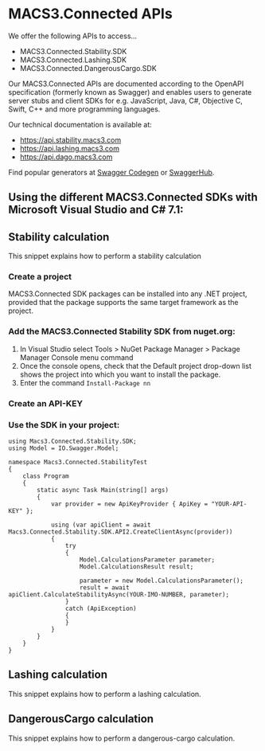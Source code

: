 # MACS3.Connected APIs

We offer the following APIs to access...

* MACS3.Connected.Stability.SDK
* MACS3.Connected.Lashing.SDK
* MACS3.Connected.DangerousCargo.SDK

Our MACS3.Connected APIs are documented according to the OpenAPI specification (formerly known as Swagger) and enables users to generate server stubs and client SDKs for e.g. JavaScript, Java, C#, Objective C, Swift, C++ and more programming languages.

Our technical documentation is available at:

* https://api.stability.macs3.com
* https://api.lashing.macs3.com
* https://api.dago.macs3.com

Find popular generators at [Swagger Codegen](https://swagger.io/tools/swagger-codegen) or [SwaggerHub](https://swagger.io/tools/swaggerhub).

## Using the different MACS3.Connected SDKs with Microsoft Visual Studio and C# 7.1:

## Stability calculation
This snippet explains how to perform a stability calculation

### Create a project
MACS3.Connected SDK packages can be installed into any .NET project, provided that the package supports the same target framework as the project.

### Add the MACS3.Connected Stability SDK from nuget.org:
1. In Visual Studio select Tools > NuGet Package Manager > Package Manager Console menu command
2. Once the console opens, check that the Default project drop-down list shows the project into which you want to install the package.
3. Enter the command ```Install-Package nn```

### Create an API-KEY

### Use the SDK in your project:
```
using Macs3.Connected.Stability.SDK;
using Model = IO.Swagger.Model;

namespace Macs3.Connected.StabilityTest
{
    class Program
    {
        static async Task Main(string[] args)
        {
            var provider = new ApiKeyProvider { ApiKey = "YOUR-API-KEY" };
            
            using (var apiClient = await Macs3.Connected.Stability.SDK.API2.CreateClientAsync(provider))
            {
                try
                {
                    Model.CalculationsParameter parameter;
                    Model.CalculationsResult result;

                    parameter = new Model.CalculationsParameter();
                    result = await apiClient.CalculateStabilityAsync(YOUR-IMO-NUMBER, parameter);
                }
                catch (ApiException)
                {
                }
            }
        }
    }
}
```

## Lashing calculation
This snippet explains how to perform a lashing calculation.

## DangerousCargo calculation
This snippet explains how to perform a dangerous-cargo calculation.
